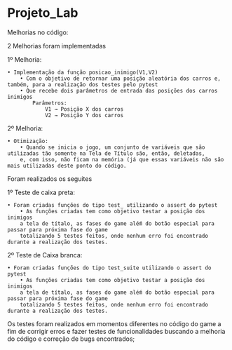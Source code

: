 # Projeto_Lab

Melhorias no código:

2 Melhorias foram implementadas

1º Melhoria:

	• Implementação da função posicao_inimigo(V1,V2)
		• Com o objetivo de retornar uma posição aleatória dos carros e, também, para a realização dos testes pelo pytest
		• Que recebe dois parâmetros de entrada das posições dos carros inimigos
			Parâmetros:
				V1 → Posição X dos carros
				V2 → Posição Y dos carros

2º Melhoria:

	• Otimização:
		• Quando se inicia o jogo, um conjunto de variáveis que são utilizadas tão somente na Tela de Título são, então, deletadas, 
		e, com isso, não ficam na memória (já que essas variáveis não são mais utilizadas deste ponto do código.
		
Foram realizados os seguites


1º Teste de caixa preta:

	• Foram criadas funções do tipo test_ utilizando o assert do pytest
		• As funções criadas tem como objetivo testar a posição dos inimigos
		a tela de títalo, as fases do game aléḿ do botão especial para passar para próxima fase do game
		totalizando 5 testes feitos, onde nenhum erro foi encontrado durante a realização dos testes.

2º Teste de Caixa branca:
	
	• Foram criadas funções do tipo test_suite utilizando o assert do pytest
		• As funções criadas tem como objetivo testar a posição dos inimigos
		a tela de títalo, as fases do game aléḿ do botão especial para passar para próxima fase do game
		totalizando 5 testes feitos, onde nenhum erro foi encontrado durante a realização dos testes.


Os testes foram realizados em momentos diferentes no código do game a fim de corrigir erros e fazer testes de funcionalidades buscando a melhoria do código e correção de bugs encontrados;
		

